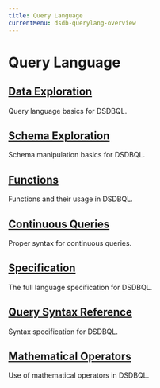 ```yaml
---
title: Query Language
currentMenu: dsdb-querylang-overview
---
```


# Query Language

## [Data Exploration](/dsdb/query_language/data_exploration.md)

Query language basics for DSDBQL.

## [Schema Exploration](/dsdb/query_language/schema_exploration.md)

Schema manipulation basics for DSDBQL.

## [Functions](/dsdb/query_language/functions.md)

Functions and their usage in DSDBQL.

## [Continuous Queries](/dsdb/query_language/continuous_queries.md)

Proper syntax for continuous queries.

## [Specification](/dsdb/query_language/spec.md)

The full language specification for DSDBQL.

## [Query Syntax Reference](/dsdb/query_language/query_syntax.md)

Syntax specification for DSDBQL.

## [Mathematical Operators](/dsdb/query_language/math_operators.md)

Use of mathematical operators in DSDBQL.
